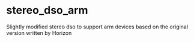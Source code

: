 # stereo_dso_arm
Slightly modified stereo dso to support arm devices based on the original version written by Horizon
